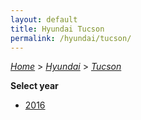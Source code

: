 ```yaml
---
layout: default
title: Hyundai Tucson
permalink: /hyundai/tucson/
---
```

[*Home*](/) > [*Hyundai*](/hyundai/) > [*Tucson*](/hyundai/tucson/)

**Select year**

- [2016](/hyundai/tucson/2016/)